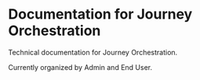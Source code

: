 # Documentation for Journey Orchestration

Technical documentation for Journey Orchestration.

Currently organized by Admin and End User.

